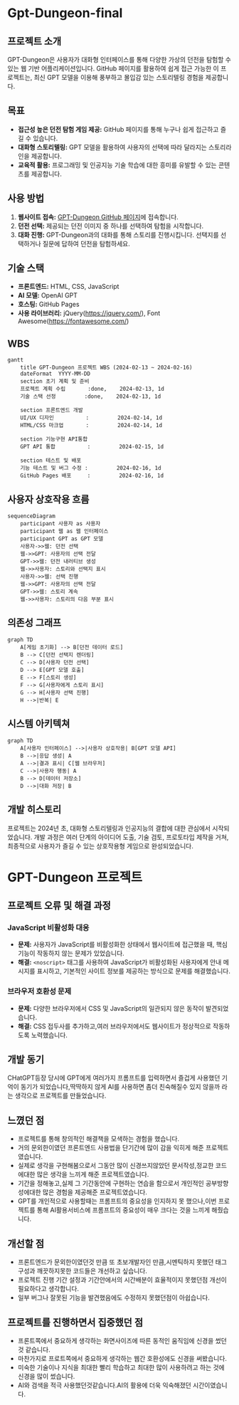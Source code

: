 # Gpt-Dungeon-final

## 프로젝트 소개

GPT-Dungeon은 사용자가 대화형 인터페이스를 통해 다양한 가상의 던전을 탐험할 수 있는 웹 기반 어플리케이션입니다. GitHub 페이지를 활용하여 쉽게 접근 가능한 이 프로젝트는,
최신 GPT 모델을 이용해 풍부하고 몰입감 있는 스토리텔링 경험을 제공합니다.

## 목표

- **접근성 높은 던전 탐험 게임 제공:** GitHub 페이지를 통해 누구나 쉽게 접근하고 즐길 수 있습니다.
- **대화형 스토리텔링:** GPT 모델을 활용하여 사용자의 선택에 따라 달라지는 스토리라인을 제공합니다.
- **교육적 활용:** 프로그래밍 및 인공지능 기술 학습에 대한 흥미를 유발할 수 있는 콘텐츠를 제공합니다.

## 사용 방법

1. **웹사이트 접속:** [GPT-Dungeon GitHub 페이지](https://rkawkclzls.github.io/Gpt-Dungeon-final/)에 접속합니다.
2. **던전 선택:** 제공되는 던전 이미지 중 하나를 선택하여 탐험을 시작합니다.
3. **대화 진행:** GPT-Dungeon과의 대화를 통해 스토리를 진행시킵니다. 선택지를 선택하거나 질문에 답하여 던전을 탐험하세요.

## 기술 스택

- **프론트엔드:** HTML, CSS, JavaScript
- **AI 모델:** OpenAI GPT
- **호스팅:** GitHub Pages
- **사용 라이브러리:** jQuery(https://jquery.com/), Font Awesome(https://fontawesome.com/)

## WBS
```mermaid
gantt
    title GPT-Dungeon 프로젝트 WBS (2024-02-13 ~ 2024-02-16)
    dateFormat  YYYY-MM-DD
    section 초기 계획 및 준비
    프로젝트 계획 수립       :done,    2024-02-13, 1d
    기술 스택 선정         :done,    2024-02-13, 1d
    
    section 프론트엔드 개발
    UI/UX 디자인          :         2024-02-14, 1d
    HTML/CSS 마크업       :         2024-02-14, 1d
    
    section 기능구현 API통합
    GPT API 통합          :         2024-02-15, 1d
    
    section 테스트 및 배포
    기능 테스트 및 버그 수정 :         2024-02-16, 1d
    GitHub Pages 배포     :         2024-02-16, 1d
```


## 사용자 상호작용 흐름

```mermaid
sequenceDiagram
    participant 사용자 as 사용자
    participant 웹 as 웹 인터페이스
    participant GPT as GPT 모델
    사용자->>웹: 던전 선택
    웹->>GPT: 사용자의 선택 전달
    GPT->>웹: 던전 내러티브 생성
    웹->>사용자: 스토리와 선택지 표시
    사용자->>웹: 선택 진행
    웹->>GPT: 사용자의 선택 전달
    GPT->>웹: 스토리 계속
    웹->>사용자: 스토리의 다음 부분 표시
```

## 의존성 그래프
```mermaid
graph TD
    A[게임 초기화] --> B[던전 데이터 로드]
    B --> C[던전 선택지 렌더링]
    C --> D[사용자 던전 선택]
    D --> E[GPT 모델 호출]
    E --> F[스토리 생성]
    F --> G[사용자에게 스토리 표시]
    G --> H[사용자 선택 진행]
    H -->|반복| E
```
## 시스템 아키텍쳐
```mermaid
graph TD
    A[사용자 인터페이스] -->|사용자 상호작용| B[GPT 모델 API]
    B -->|응답 생성| A
    A -->|결과 표시| C[웹 브라우저]
    C -->|사용자 행동| A
    B --> D[데이터 저장소]
    D -->|대화 저장| B
```
## 개발 히스토리

프로젝트는 2024년 초, 대화형 스토리텔링과 인공지능의 결합에 대한 관심에서 시작되었습니다. 개발 과정은 여러 단계의 아이디어 도출, 기술 검토, 프로토타입 제작을 거쳐, 최종적으로 사용자가 즐길 수 있는 상호작용형 게임으로 완성되었습니다.

# GPT-Dungeon 프로젝트

## 프로젝트 오류 및 해결 과정

### JavaScript 비활성화 대응
- **문제:** 사용자가 JavaScript를 비활성화한 상태에서 웹사이트에 접근했을 때, 핵심 기능이 작동하지 않는 문제가 있었습니다.
- **해결:** `<noscript>` 태그를 사용하여 JavaScript가 비활성화된 사용자에게 안내 메시지를 표시하고, 기본적인 사이트 정보를 제공하는 방식으로 문제를 해결했습니다.

### 브라우저 호환성 문제
- **문제:** 다양한 브라우저에서 CSS 및 JavaScript의 일관되지 않은 동작이 발견되었습니다.
- **해결:** CSS 접두사를 추가하고,여러 브라우저에서도 웹사이트가 정상적으로 작동하도록 노력했습니다.

## 개발 동기

CHatGPT등장 당시에 GPT에게 여러가지 프롬프트를 입력하면서 즐겁게 사용했던 기억이 동기가 되었습니다,딱딱하지 않게 AI를 사용하면 좀더 친숙해질수 있지 않을까 라는 생각으로 프로젝트를 만들었습니다.

## 느꼈던 점

- 프로젝트를 통해 창의적인 해결책을 모색하는 경험을 했습니다.
- 거의 문외한이였던 프론트엔드 사용법을 단기간에 많이 감을 익히게 해준 프로젝트였습니다.
- 실제로 생각을 구현해봄으로서 그동안 많이 신경쓰지않았던 문서작성,정교한 코드에대한 많은 생각을 느끼게 해준 프로젝트였습니다.
- 기간을 정해놓고,실제 그 기간동안에 구현하는 연습을 함으로서 개인적인 공부방향성에대한 많은 경험을 제공해준 프로젝트였습니다.
- GPT를 개인적으로 사용할때는 프롬프트의 중요성을 인지하지 못 했으나,이번 프로젝트를 통해 AI활용서비스에 프롬프트의 중요성이 매우 크다는 것을 느끼게 해줬습니다.

## 개선할 점

- 프론트엔드가 문외한이였던것 만큼 또 초보개발자인 만큼,시멘틱하지 못했던 태그구성과 깨끗하지못한 코드들은 개선하고 싶습니다.
- 프로젝트 진행 기간 설정과 기간안에서의 시간배분이 효율적이지 못했던점 개선이 필요하다고 생각합니다.
- 일부 버그나 잘못된 기능을 발견했음에도 수정하지 못했던점이 아쉽습니다.


## 프로젝트를 진행하면서 집중했던 점

- 프론트쪽에서 중요하게 생각하는 화면사이즈에 따른 동적인 움직임에 신경을 썼던것 같습니다.
- 마찬가지로 프로트쪽에서 중요하게 생각하는 웹간 호환성에도 신경을 써봤습니다.
- 미숙한 기술이나 지식을 최대한 빨리 학습하고 최대한 많이 사용하려고 하는 것에 신경을 많이 썼습니다.
- AI와 검색을 적극 사용했던것같습니다.AI의 활용에 더욱 익숙해졌던 시간이였습니다.





